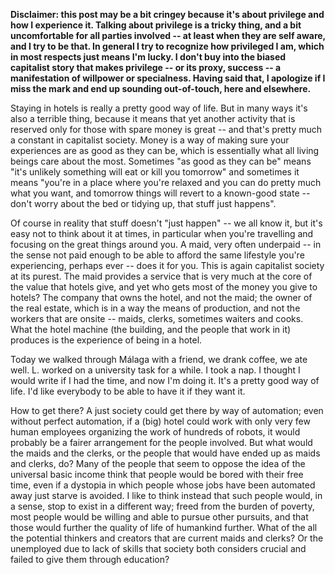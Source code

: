 <!--
.. title: Hotels
.. slug: hotels
.. date: 2019-01-04 01:47:00 UTC+01:00
.. tags: travel, capitalism, privilege, automation
.. category: 
.. link: 
.. description: 
.. type: text
-->

**Disclaimer: this post may be a bit cringey because it's about privilege and how I experience it. Talking about privilege is a tricky thing, and a bit uncomfortable for all parties involved -- at least when they are self aware, and I try to be that. In general I try to recognize how privileged I am, which in most respects just means I'm lucky. I don't buy into the biased capitalist story that makes privilege -- or its proxy, success -- a manifestation of willpower or specialness. Having said that, I apologize if I miss the mark and end up sounding out-of-touch, here and elsewhere.**

Staying in hotels is really a pretty good way of life. But in many ways it's also a terrible thing, because it means that yet another activity that is reserved only for those with spare money is great -- and that's pretty much a constant in capitalist society. Money is a way of making sure your experiences are as good as they can be, which is essentially what all living beings care about the most. Sometimes "as good as they can be" means "it's unlikely something will eat or kill you tomorrow" and sometimes it means "you're in a place where you're relaxed and you can do pretty much what you want, and tomorrow things will revert to a known-good state -- don't worry about the bed or tidying up, that stuff just happens".

Of course in reality that stuff doesn't "just happen" -- we all know it, but it's easy not to think about it at times, in particular when you're travelling and focusing on the great things around you. A maid, very often underpaid -- in the sense not paid enough to be able to afford the same lifestyle you're experiencing, perhaps ever -- does it for you. This is again capitalist society at its purest. The maid provides a service that is very much at the core of the value that hotels give, and yet who gets most of the money you give to hotels? The company that owns the hotel, and not the maid; the owner of the real estate, which is in a way the means of production, and not the workers that are onsite -- maids, clerks, sometimes waiters and cooks. What the hotel machine (the building, and the people that work in it) produces is the experience of being in a hotel.

Today we walked through Málaga with a friend, we drank coffee, we ate well. L. worked on a university task for a while. I took a nap. I thought I would write if I had the time, and now I'm doing it. It's a pretty good way of life. I'd like everybody to be able to have it if they want it.  

How to get there? A just society could get there by way of automation; even without perfect automation, if a (big) hotel could work with only very few human employees organizing the work of hundreds of robots, it would probably be a fairer arrangement for the people involved. But what would the maids and the clerks, or the people that would have ended up as maids and clerks, do? Many of the people that seem to oppose the idea of the universal basic income think that people would be bored with their free time, even if a dystopia in which people whose jobs have been automated away just starve is avoided. I like to think instead that such people would, in a sense, stop to exist in a different way; freed from the burden of poverty, most people would be willing and able to pursue other pursuits, and that those would further the quality of life of humankind further. What of the all the potential thinkers and creators that are current maids and clerks? Or the unemployed due to lack of skills that society both considers crucial and failed to give them through education?
